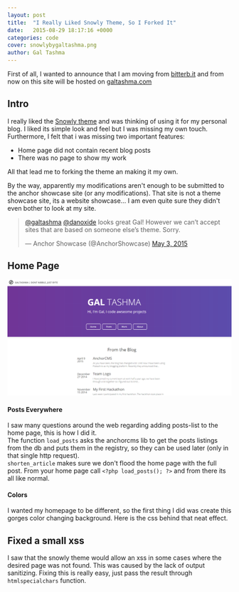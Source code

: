 ```yaml
---
layout: post
title:  "I Really Liked Snowly Theme, So I Forked It"
date:   2015-08-29 18:17:16 +0000
categories: code
cover: snowlybygaltashma.png
author: Gal Tashma
---
```


First of all, I wanted to announce that I am moving from [bitterb.it](improving-snowly.html#) and from now on this site will be hosted on [galtashma.com](http://galtashma.com/posts/galtashma.com)

## Intro

I really liked the [Snowly theme](https://anchorthemes.com/theme/snowly) and was thinking of using it for my personal blog. I liked its simple look and feel but I was missing my own touch. Furthermore, I felt that i was missing two important features:

*   Home page did not contain recent blog posts
*   There was no page to show my work

All that lead me to forking the theme an making it my own.

By the way, apparently my modifications aren't enough to be submitted to the anchor showcase site (or any modifications). That site is not a theme showcase site, its a website showcase... I am even quite sure they didn't even bother to look at my site.

<blockquote class="twitter-tweet" data-lang="en"><p lang="en" dir="ltr"><a href="https://twitter.com/galtashma">@galtashma</a> <a href="https://twitter.com/danoxide">@danoxide</a> looks great Gal! However we can’t accept sites that are based on someone else’s theme. Sorry.</p>&mdash; Anchor Showcase (@AnchorShowcase) <a href="https://twitter.com/AnchorShowcase/status/594888371316596736">May 3, 2015</a></blockquote>
<script async src="//platform.twitter.com/widgets.js" charset="utf-8"></script>

## Home Page

![](https://raw.githubusercontent.com/bitterbit/Snowly/master/home_screenshot.png)

#### Posts Everywhere

I saw many questions around the web regarding adding posts-list to the home page, this is how I did it.  
The function `load_posts` asks the anchorcms lib to get the posts listings from the db and puts them in the registry, so they can be used later (only in that single http request).  
`shorten_article` makes sure we don't flood the home page with the full post. From your home page call `<?php load_posts(); ?>` and from there its all like normal.  
<script src="https://gist.github.com/bitterbit/a9b1a4287cc48a97e448.js"></script>

#### Colors

I wanted my homepage to be different, so the first thing I did was create this gorges color changing background. Here is the css behind that neat effect.  
<script src="https://gist.github.com/bitterbit/10dde34abffa9c6ab910.js"></script>

## Fixed a small xss

I saw that the snowly theme would allow an xss in some cases where the desired page was not found. This was caused by the lack of output sanitizing. Fixing this is really easy, just pass the result through `htmlspecialchars` function. 
<script src="https://gist.github.com/bitterbit/95c7038528ae4542e749.js"></script>
